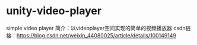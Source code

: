 # unity-video-player
simple video player
简介：以videoplayer空间实现的简单的视频播放器
csdn链接：https://blog.csdn.net/weixin_44080025/article/details/100149149
